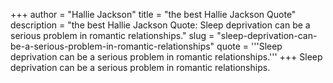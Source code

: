 +++
author = "Hallie Jackson"
title = "the best Hallie Jackson Quote"
description = "the best Hallie Jackson Quote: Sleep deprivation can be a serious problem in romantic relationships."
slug = "sleep-deprivation-can-be-a-serious-problem-in-romantic-relationships"
quote = '''Sleep deprivation can be a serious problem in romantic relationships.'''
+++
Sleep deprivation can be a serious problem in romantic relationships.
